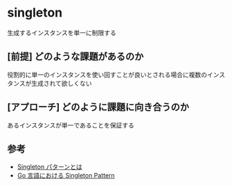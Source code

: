 # singleton

生成するインスタンスを単一に制限する

## [前提] どのような課題があるのか
役割的に単一のインスタンスを使い回すことが良いとされる場合に複数のインスタンスが生成されて欲しくない

## [アプローチ] どのように課題に向き合うのか
あるインスタンスが単一であることを保証する

## 参考
- [Singleton パターンとは](https://www.techscore.com/tech/DesignPattern/Singleton.html/)
- [Go 言語における Singleton Pattern](https://text.baldanders.info/golang/singleton-pattern/)
